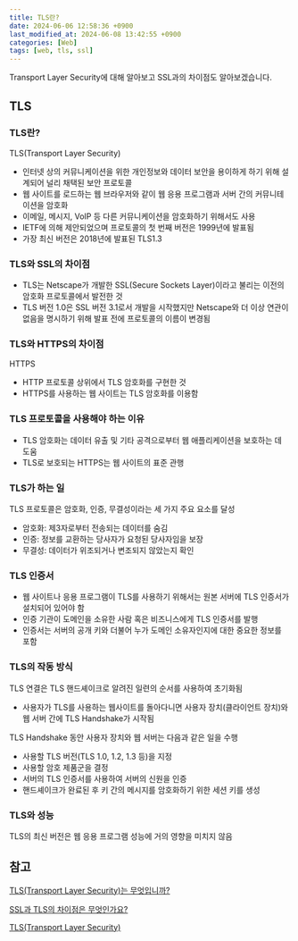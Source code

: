 ```yaml
---
title: TLS란?
date: 2024-06-06 12:58:36 +0900
last_modified_at: 2024-06-08 13:42:55 +0900
categories: [Web]
tags: [web, tls, ssl]
---
```


Transport Layer Security에 대해 알아보고 SSL과의 차이점도 알아보겠습니다.

## TLS

### TLS란?

TLS(Transport Layer Security)

- 인터넷 상의 커뮤니케이션을 위한 개인정보와 데이터 보안을 용이하게 하기 위해 설계되어 널리 채택된 보안 프로토콜
- 웹 사이트를 로드하는 웹 브라우저와 같이 웹 응용 프로그램과 서버 간의 커뮤니테이션을 암호화
- 이메일, 메시지, VoIP 등 다른 커뮤니케이션을 암호화하기 위해서도 사용
- IETF에 의해 제안되었으며 프로토콜의 첫 번째 버전은 1999년에 발표됨
- 가장 최신 버전은 2018년에 발표된 TLS1.3

### TLS와 SSL의 차이점

- TLS는 Netscape가 개발한 SSL(Secure Sockets Layer)이라고 불리는 이전의 암호화 프로토콜에서 발전한 것
- TLS 버전 1.0은 SSL 버전 3.1로서 개발을 시작했지만 Netscape와 더 이상 연관이 없음을 명시하기 위해 발표 전에 프로토콜의 이름이 변경됨

### TLS와 HTTPS의 차이점

HTTPS

- HTTP 프로토콜 상위에서 TLS 암호화를 구현한 것
- HTTPS를 사용하는 웹 사이트는 TLS 암호화를 이용함

### TLS 프로토콜을 사용해야 하는 이유

- TLS 암호화는 데이터 유출 및 기타 공격으로부터 웹 애플리케이션을 보호하는 데 도움
- TLS로 보호되는 HTTPS는 웹 사이트의 표준 관행

### TLS가 하는 일

TLS 프로토콜은 암호화, 인증, 무결성이라는 세 가지 주요 요소를 달성

- 암호화: 제3자로부터 전송되는 데이터를 숨김
- 인증: 정보를 교환하는 당사자가 요청된 당사자임을 보장
- 무결성: 데이터가 위조되거나 변조되지 않았는지 확인

### TLS 인증서

- 웹 사이트나 응용 프로그램이 TLS를 사용하기 위해서는 원본 서버에 TLS 인증서가 설치되어 있어야 함
- 인증 기관이 도메인을 소유한 사람 혹은 비즈니스에게 TLS 인증서를 발행
- 인증서는 서버의 공개 키와 더불어 누가 도메인 소유자인지에 대한 중요한 정보를 포함

### TLS의 작동 방식

TLS 연결은 TLS 핸드셰이크로 알려진 일련의 순서를 사용하여 초기화됨

- 사용자가 TLS를 사용하는 웹사이트를 돌아다니면 사용자 장치(클라이언트 장치)와 웹 서버 간에 TLS Handshake가 시작됨

TLS Handshake 동안 사용자 장치와 웹 서버는 다음과 같은 일을 수행

- 사용할 TLS 버전(TLS 1.0, 1.2, 1.3 등)을 지정
- 사용할 암호 제품군을 결정
- 서버의 TLS 인증서를 사용하여 서버의 신원을 인증
- 핸드셰이크가 완료된 후 키 간의 메시지를 암호화하기 위한 세션 키를 생성

### TLS와 성능

TLS의 최신 버전은 웹 응용 프로그램 성능에 거의 영향을 미치지 않음

## 참고

[TLS(Transport Layer Security)는 무엇입니까?](https://www.cloudflare.com/ko-kr/learning/ssl/transport-layer-security-tls/)

[SSL과 TLS의 차이점은 무엇인가요?](https://aws.amazon.com/ko/compare/the-difference-between-ssl-and-tls/)

[TLS(Transport Layer Security)](https://docs.tosspayments.com/resources/glossary/tls)
